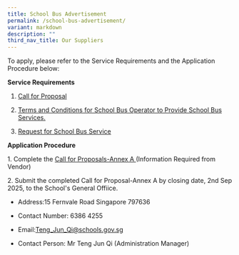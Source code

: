 ```yaml
---
title: School Bus Advertisement
permalink: /school-bus-advertisement/
variant: markdown
description: ""
third_nav_title: Our Suppliers
---
```

<p>To apply, please refer to the Service Requirements and the Application
Procedure below:</p>
<p><strong>Service Requirements</strong>
</p>
<ol data-tight="true" class="tight">
<li>
<p><a href="/files/Admin Documents/Call_for_Proposals.pdf" rel="noopener nofollow" target="_blank">Call for Proposal</a>
</p>
</li>
<li>
<p><a href="/files/Admin Documents/Terms_and_Conditions_for_School_Bus_Operator_to_Provide_School_Bus_Services.pdf" rel="noopener nofollow" target="_blank">Terms and Conditions for School Bus Operator to Provide School Bus Services.</a>
</p>
</li>
<li>
<p><a href="/files/Admin Documents/Request_for_School_Bus_Service.pdf" rel="noopener nofollow" target="_blank">Request for School Bus Service</a>
</p>
<p></p>
</li>
</ol>
<p><strong>Application Procedure</strong>
</p>
<p>1. Complete the <a href="/files/Admin Documents/Call_for_Proposals___Annex_A.pdf" rel="noopener nofollow" target="_blank">Call for Proposals-Annex A </a>(Information
Required from Vendor)</p>
<p>2. Submit the completed Call for Proposal-Annex A by closing date, 2nd
Sep 2025, to the School's General Offiice.</p>
<ul data-tight="true" class="tight">
<li>
<p>Address:15 Fernvale Road Singapore 797636</p>
</li>
<li>
<p>Contact Number: 6386 4255</p>
</li>
<li>
<p>Email:<a href="mailto:Teng_Jun_Qi@schools.gov.sg" rel="noopener noreferrer nofollow" target="_blank">Teng_Jun_Qi@schools.gov.sg</a>
</p>
</li>
<li>
<p>Contact Person: Mr Teng Jun Qi (Administration Manager)</p>
</li>
</ul>
<p></p>